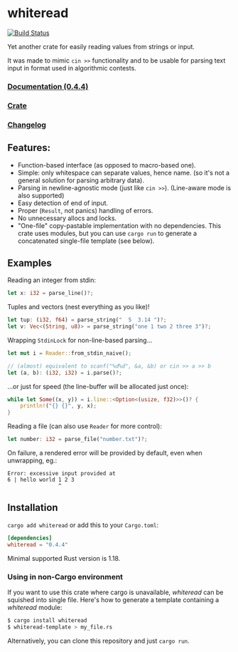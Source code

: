 # whiteread

[![Build Status](https://travis-ci.com/krdln/whiteread.svg?branch=master)](https://travis-ci.com/krdln/whiteread)

Yet another crate for easily reading values from strings or input.

It was made to mimic `cin >>` functionality
and to be usable for parsing text input in format used in algorithmic contests.

### [Documentation (0.4.4)](https://docs.rs/whiteread/0.4.4/whiteread/)

### [Crate](https://crates.io/crates/whiteread)

### [Changelog](CHANGELOG.md)

## Features:

* Function-based interface (as opposed to macro-based one).
* Simple: only whitespace can separate values, hence name.
  (so it's not a general solution for parsing arbitrary data).
* Parsing in newline-agnostic mode (just like `cin >>`).
  (Line-aware mode is also supported)
* Easy detection of end of input.
* Proper (`Result`, not panics) handling of errors.
* No unnecessary allocs and locks.
* "One-file" copy-pastable implementation with no dependencies.
  This crate uses modules, but you can use `cargo run` to generate
  a concatenated single-file template (see below).

## Examples

Reading an integer from stdin:

```rust
let x: i32 = parse_line()?;
```

Tuples and vectors (nest everything as you like)!

```rust
let tup: (i32, f64) = parse_string("  5  3.14 ")?;
let v: Vec<(String, u8)> = parse_string("one 1 two 2 three 3")?;
```

Wrapping `StdinLock` for non-line-based parsing...

```rust
let mut i = Reader::from_stdin_naive();

// (almost) equivalent to scanf("%d%d", &a, &b) or cin >> a >> b
let (a, b): (i32, i32) = i.parse()?;
```

...or just for speed (the line-buffer will be allocated just once):

```rust
while let Some((x, y)) = i.line::<Option<(usize, f32)>>()? {
	println!("{} {}", y, x);
}
```

Reading a file (can also use `Reader` for more control):

```rust
let number: i32 = parse_file("number.txt")?;
```

On failure, a rendered error will be provided by default, even when unwrapping, eg.:

```console
Error: excessive input provided at
6 | hello world 1 2 3
                ^
```

## Installation

`cargo add whiteread` or add this to your `Cargo.toml`:

```toml
[dependencies]
whiteread = "0.4.4"
```

Minimal supported Rust version is 1.18.

### Using in non-Cargo environment

If you want to use this crate where cargo is unavailable,
*whiteread* can be squished into single file. Here's how
to generate a template containing a *whiteread* module:

```sh
$ cargo install whiteread
$ whiteread-template > my_file.rs
```

Alternatively, you can clone this repository and just
`cargo run`.
